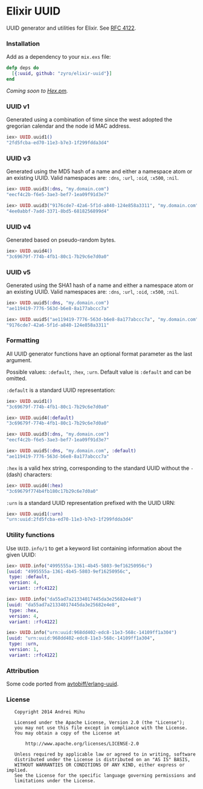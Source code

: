 Elixir UUID
===========

UUID generator and utilities for Elixir. See [RFC 4122](http://www.ietf.org/rfc/rfc4122.txt).

### Installation

Add as a dependency to your `mix.exs` file:
```elixir
defp deps do
  [{:uuid, github: "zyro/elixir-uuid"}]
end
```

_Coming soon to [Hex.pm](https://hex.pm/)._

### UUID v1

Generated using a combination of time since the west adopted the gregorian calendar and the node id MAC address.

```elixir
iex> UUID.uuid1()
"2fd5fcba-ed70-11e3-b7e3-1f299fdda3d4"
```

### UUID v3

Generated using the MD5 hash of a name and either a namespace atom or an existing UUID. Valid namespaces are: `:dns`, `:url`, `:oid`, `:x500`, `:nil`.

```elixir
iex> UUID.uuid3(:dns, "my.domain.com")
"eecf4c2b-f6e5-3ae3-bef7-1ea09f91d3e7"

iex> UUID.uuid3("9176cde7-42a6-5f1d-a840-124e858a3311", "my.domain.com")
"4ee0abbf-7add-3371-8bd5-6818256899d4"
```

### UUID v4

Generated based on pseudo-random bytes.

```elixir
iex> UUID.uuid4()
"3c69679f-774b-4fb1-80c1-7b29c6e7d0a0"
```

### UUID v5

Generated using the SHA1 hash of a name and either a namespace atom or an existing UUID. Valid namespaces are: `:dns`, `:url`, `:oid`, `:x500`, `:nil`.

```elixir
iex> UUID.uuid5(:dns, "my.domain.com")
"ae119419-7776-563d-b6e8-8a177abccc7a"

iex> UUID.uuid5("ae119419-7776-563d-b6e8-8a177abccc7a", "my.domain.com")
"9176cde7-42a6-5f1d-a840-124e858a3311"
```

### Formatting

All UUID generator functions have an optional format parameter as the last argument.

Possible values: `:default`, `:hex`, `:urn`. Default value is `:default` and can be omitted.

`:default` is a standard UUID representation:
```elixir
iex> UUID.uuid1()
"3c69679f-774b-4fb1-80c1-7b29c6e7d0a0"

iex> UUID.uuid4(:default)
"3c69679f-774b-4fb1-80c1-7b29c6e7d0a0"

iex> UUID.uuid3(:dns, "my.domain.com")
"eecf4c2b-f6e5-3ae3-bef7-1ea09f91d3e7"

iex> UUID.uuid5(:dns, "my.domain.com", :default)
"ae119419-7776-563d-b6e8-8a177abccc7a"
```

`:hex` is a valid hex string, corresponding to the standard UUID without the `-` (dash) characters:
```elixir
iex> UUID.uuid4(:hex)
"3c69679f774b4fb180c17b29c6e7d0a0"
```

`:urn` is a standard UUID representation prefixed with the UUID URN:
```elixir
iex> UUID.uuid1(:urn)
"urn:uuid:2fd5fcba-ed70-11e3-b7e3-1f299fdda3d4"
```

### Utility functions

Use `UUID.info/1` to get a keyword list containing information about the given UUID:
```elixir
iex> UUID.info("4995555a-1361-4b45-5803-9ef16250956c")
[uuid: "4995555a-1361-4b45-5803-9ef16250956c",
 type: :default,
 version: 4,
 variant: :rfc4122]

iex> UUID.info("da55ad7a21334017445da3e25682e4e8")
[uuid: "da55ad7a21334017445da3e25682e4e8",
 type: :hex,
 version: 4,
 variant: :rfc4122]

iex> UUID.info("urn:uuid:968dd402-edc8-11e3-568c-14109ff1a304")
[uuid: "urn:uuid:968dd402-edc8-11e3-568c-14109ff1a304",
 type: :urn,
 version: 1,
 variant: :rfc4122]
```

### Attribution

Some code ported from [avtobiff/erlang-uuid](https://github.com/avtobiff/erlang-uuid).

### License

```
   Copyright 2014 Andrei Mihu

   Licensed under the Apache License, Version 2.0 (the "License");
   you may not use this file except in compliance with the License.
   You may obtain a copy of the License at

       http://www.apache.org/licenses/LICENSE-2.0

   Unless required by applicable law or agreed to in writing, software
   distributed under the License is distributed on an "AS IS" BASIS,
   WITHOUT WARRANTIES OR CONDITIONS OF ANY KIND, either express or implied.
   See the License for the specific language governing permissions and
   limitations under the License.
```
